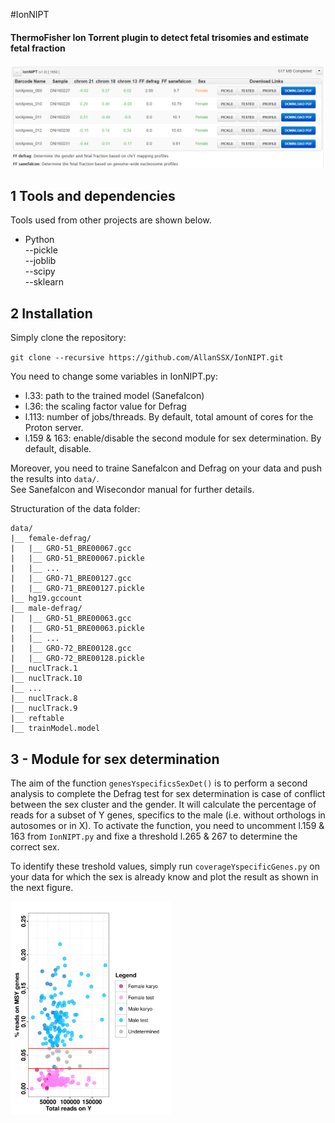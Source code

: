 #IonNIPT

#### ThermoFisher Ion Torrent plugin to detect fetal trisomies and estimate fetal fraction

![Screenshot](https://raw.githubusercontent.com/AllanSSX/IonNIPT/master/IonNIPT.PNG)

## 1 Tools and dependencies
Tools used from other projects are shown below.

- Python   
--pickle   
--joblib   
--scipy   
--sklearn   

## 2 Installation

Simply clone the repository:

`git clone --recursive https://github.com/AllanSSX/IonNIPT.git`

You need to change some variables in IonNIPT.py:

- l.33: path to the trained model (Sanefalcon)
- l.36: the scaling factor value for Defrag
- l.113: number of jobs/threads. By default, total amount of cores for the Proton server.
- l.159 & 163: enable/disable the second module for sex determination. By default, disable.

Moreover, you need to traine Sanefalcon and Defrag on your data and push the results into `data/`.  
See Sanefalcon and Wisecondor manual for further details.

Structuration of the data folder:
```
data/  
|__ female-defrag/  
|   |__ GRO-51_BRE00067.gcc  
|   |__ GRO-51_BRE00067.pickle  
|   |__ ...
|   |__ GRO-71_BRE00127.gcc  
|   |__ GRO-71_BRE00127.pickle  
|__ hg19.gccount  
|__ male-defrag/  
|   |__ GRO-51_BRE00063.gcc  
|   |__ GRO-51_BRE00063.pickle  
|   |__ ...
|   |__ GRO-72_BRE00128.gcc  
|   |__ GRO-72_BRE00128.pickle  
|__ nuclTrack.1  
|__ nuclTrack.10  
|__ ...
|__ nuclTrack.8  
|__ nuclTrack.9  
|__ reftable  
|__ trainModel.model
```


## 3 - Module for sex determination

The aim of the function `genesYspecificsSexDet()` is to perform a second analysis to complete the Defrag test for sex determination is case of conflict between the sex cluster and the gender. It will calculate the percentage of reads for a subset of Y genes, specifics to the male (i.e. without orthologs in autosomes or in X). To activate the function, you need to uncomment l.159 & 163 from `IonNIPT.py` and fixe a threshold l.265 & 267 to determine the correct sex.

To identify these treshold values, simply run `coverageYspecificGenes.py` on your data for which the sex is already know and plot the result as shown in the next figure.

<img src="https://raw.githubusercontent.com/AllanSSX/IonNIPT/master/MSY.PNG" width="256">